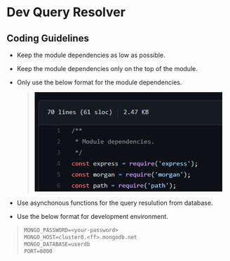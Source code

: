 # Dev Query Resolver

## Coding Guidelines

- Keep the module dependencies as low as possible.
- Keep the module dependencies only on the top of the module.
- Only use the below format for the module dependencies.

  > ![Dependency Format](media/DepFormat.png)

- Use asynchonous functions for the query resulution from database.
- Use the below format for development environment.

> ```MONGO_USER=<your-username>
> MONGO_PASSWORD=<your-password>
> MONGO_HOST=cluster0.<ff>.mongodb.net
> MONGO_DATABASE=userdb
> PORT=8000
> ```
